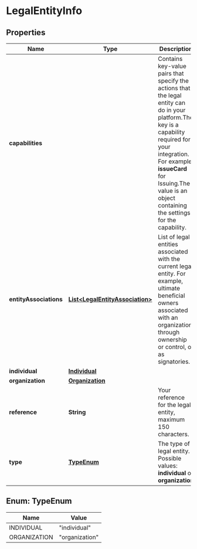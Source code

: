 

# LegalEntityInfo


## Properties

| Name | Type | Description | Notes |
|------------ | ------------- | ------------- | -------------|
|**capabilities** |  | Contains key-value pairs that specify the actions that the legal entity can do in your platform.The key is a capability required for your integration. For example, **issueCard** for Issuing.The value is an object containing the settings for the capability. |  [optional] [readonly] |
|**entityAssociations** | [**List&lt;LegalEntityAssociation&gt;**](LegalEntityAssociation.md) | List of legal entities associated with the current legal entity. For example, ultimate beneficial owners associated with an organization through ownership or control, or as signatories. |  [optional] |
|**individual** | [**Individual**](Individual.md) |  |  [optional] |
|**organization** | [**Organization**](Organization.md) |  |  [optional] |
|**reference** | **String** | Your reference for the legal entity, maximum 150 characters. |  [optional] |
|**type** | [**TypeEnum**](#TypeEnum) | The type of legal entity.   Possible values: **individual** or **organization** |  [optional] |



## Enum: TypeEnum

| Name | Value |
|---- | -----|
| INDIVIDUAL | &quot;individual&quot; |
| ORGANIZATION | &quot;organization&quot; |



